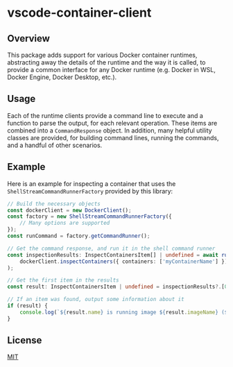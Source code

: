 # vscode-container-client

## Overview
This package adds support for various Docker container runtimes, abstracting away the details of the runtime and the way it is called, to provide a common interface for any Docker runtime (e.g. Docker in WSL, Docker Engine, Docker Desktop, etc.).

## Usage
Each of the runtime clients provide a command line to execute and a function to parse the output, for each relevant operation. These items are combined into a `CommandResponse` object. In addition, many helpful utility classes are provided, for building command lines, running the commands, and a handful of other scenarios.

## Example
Here is an example for inspecting a container that uses the `ShellStreamCommandRunnerFactory` provided by this library:
```typescript
// Build the necessary objects
const dockerClient = new DockerClient();
const factory = new ShellStreamCommandRunnerFactory({
    // Many options are supported
});
const runCommand = factory.getCommandRunner();

// Get the command response, and run it in the shell command runner
const inspectionResults: InspectContainersItem[] | undefined = await runCommand(
    dockerClient.inspectContainers({ containers: ['myContainerName'] })
);

// Get the first item in the results
const result: InspectContainersItem | undefined = inspectionResults?.[0];

// If an item was found, output some information about it
if (result) {
    console.log(`${result.name} is running image ${result.imageName} (${result.imageId})`);
}
```

## License
[MIT](LICENSE)
